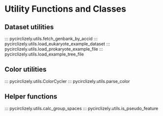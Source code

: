 # Utility Functions and Classes

## Dataset utilities

::: pycirclizely.utils.fetch_genbank_by_accid
::: pycirclizely.utils.load_eukaryote_example_dataset
::: pycirclizely.utils.load_prokaryote_example_file
::: pycirclizely.utils.load_example_tree_file

## Color utilities

::: pycirclizely.utils.ColorCycler
::: pycirclizely.utils.parse_color

## Helper functions

::: pycirclizely.utils.calc_group_spaces
::: pycirclizely.utils.is_pseudo_feature
